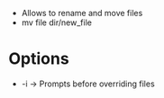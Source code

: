 - Allows to rename and move files 
- mv file dir/new_file

# Options
- -i -> Prompts before overriding files